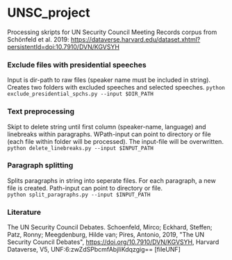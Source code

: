 # UNSC_project

Processing skripts for  UN Security Council Meeting Records corpus from Schönfeld et al. 2019: https://dataverse.harvard.edu/dataset.xhtml?persistentId=doi:10.7910/DVN/KGVSYH

### Exclude files with presidential speeches
Input is dir-path to raw files (speaker name must be included in string). Creates two folders with excluded speeches and selected speeches.
```python exclude_presidential_spchs.py --input $DIR_PATH``` 

### Text preprocessing
Skipt to delete string until first column (speaker-name, language) and linebreaks within paragraphs. WPath-input can point to directory or file (each file within folder will be processed). The input-file will be overwritten.  
```python delete_linebreaks.py --input $INPUT_PATH``` 

### Paragraph splitting
Splits paragraphs in string into seperate files. For each paragraph, a new file is created. Path-input can point to directory or file.  
```python split_paragraphs.py --input $INPUT_PATH``` 


### Literature

The UN Security Council Debates.
Schoenfeld, Mirco; Eckhard, Steffen; Patz, Ronny; Meegdenburg, Hilde van; Pires, Antonio, 2019, "The UN Security Council Debates", https://doi.org/10.7910/DVN/KGVSYH, Harvard Dataverse, V5, UNF:6:zwZdSPbcmfAbjIiKdqzgig== [fileUNF] 